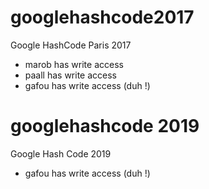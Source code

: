 # googlehashcode2017
Google HashCode Paris 2017 

- marob has write access
- paall has write access
- gafou has write access (duh !)

# googlehashcode 2019
Google Hash Code 2019 

- gafou has write access (duh !)
